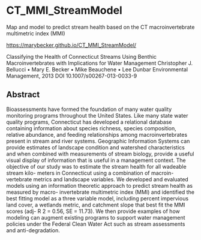 # CT_MMI_StreamModel
Map and model to predict stream health based on the CT macroinvertebrate multimetric index (MMI)

https://marybecker.github.io/CT_MMI_StreamModel/

Classifying the Health of Connecticut Streams Using Benthic Macroinvertebrates with Implications for Water Management
Christopher J. Bellucci • Mary E. Becker • Mike Beauchene • Lee Dunbar
Environmental Management, 2013 DOI 10.1007/s00267-013-0033-9

## Abstract 

Bioassessments have formed the foundation of
many water quality monitoring programs throughout the
United States. Like many state water quality programs,
Connecticut has developed a relational database containing
information about species richness, species composition,
relative abundance, and feeding relationships among
macroinvertebrates present in stream and river systems.
Geographic Information Systems can provide estimates of
landscape condition and watershed characteristics and
when combined with measurements of stream biology,
provide a useful visual display of information that is useful
in a management context. The objective of our study was to
estimate the stream health for all wadeable stream kilo-
meters in Connecticut using a combination of macroin-
vertebrate metrics and landscape variables. We developed
and evaluated models using an information theoretic
approach to predict stream health as measured by macro-
invertebrate multimetric index (MMI) and identified the
best fitting model as a three variable model, including
percent impervious land cover, a wetlands metric, and
catchment slope that best fit the MMI scores (adj-
R 2 = 0.56, SE = 11.73). We then provide examples of
how modeling can augment existing programs to support
water management policies under the Federal Clean Water
Act such as stream assessments and anti-degradation.
